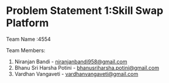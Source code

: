 # Problem Statement 1:Skill Swap Platform

Team Name :4554

Team Members:
1) Niranjan Bandi - niranjanbandi958@gmail.com
2) Bhanu Sri Harsha Potini - bhanusriharsha.potini@gmail.com
3) Vardhan Vangaveti - vardhanvangaveti@gmail.com
